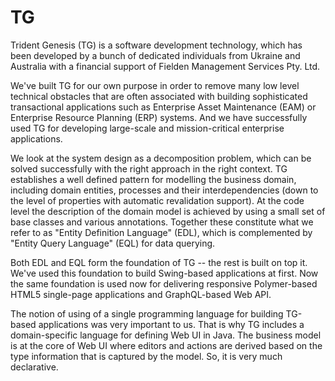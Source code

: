 TG
==

Trident Genesis (TG) is a software development technology, which has been developed by a bunch of dedicated individuals from Ukraine and Australia with a financial support of Fielden Management Services Pty. Ltd.

We've built TG for our own purpose in order to remove many low level technical obstacles that are often associated with building sophisticated transactional applications such as Enterprise Asset Maintenance (EAM) or Enterprise Resource Planning (ERP) systems. And we have successfully used TG for developing large-scale and mission-critical enterprise applications.

We look at the system design as a decomposition problem, which can be solved successfully with the right approach in the right context. TG establishes a well defined pattern for modelling the business domain, including domain entities, processes and their interdependencies (down to the level of properties with automatic revalidation support). At the code level the description of the domain model is achieved by using a small set of base classes and various annotations. Together these constitute what we refer to as "Entity  Definition Language" (EDL), which is complemented by "Entity Query Language" (EQL) for data querying. 

Both EDL and EQL form the foundation of TG -- the rest is built on top it. We've used this foundation to build Swing-based applications at first. Now the same foundation is used now for delivering responsive Polymer-based HTML5 single-page applications and GraphQL-based Web API.

The notion of using of a single programming language for building TG-based applications was very important to us. That is why TG includes a domain-specific language for defining Web UI in Java. The business model is at the core of Web UI where editors and actions are derived based on the type information that is captured by the model. So, it is very much declarative.


